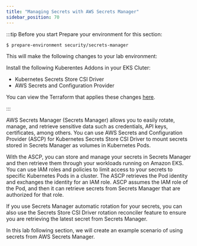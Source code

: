 ```yaml
---
title: "Managing Secrets with AWS Secrets Manager"
sidebar_position: 70
---
```


:::tip Before you start
Prepare your environment for this section:

```bash timeout=300 wait=30
$ prepare-environment security/secrets-manager
```

This will make the following changes to your lab environment:

Install the following Kuberentes Addons in your EKS Cluter:
* Kubernetes Secrets Store CSI Driver
* AWS Secrets and Configuration Provider 

You can view the Terraform that applies these changes [here](https://github.com/aws-samples/eks-workshop-v2/tree/main/manifests/modules/security/secrets/secrets-manager/.workshop/terraform).

:::

AWS Secrets Manager (Secrets Manager) allows you to easily rotate, manage, and retrieve sensitive data such as credentials, API keys, certificates, among others. You can use AWS Secrets and Configuration Provider (ASCP) for Kubernetes Secrets Store CSI Driver to mount secrets stored in Secrets Manager as volumes in Kubernetes Pods.

With the ASCP, you can store and manage your secrets in Secrets Manager and then retrieve them through your workloads running on Amazon EKS. You can use IAM roles and policies to limit access to your secrets to specific Kubernetes Pods in a cluster. The ASCP retrieves the Pod identity and exchanges the identity for an IAM role. ASCP assumes the IAM role of the Pod, and then it can retrieve secrets from Secrets Manager that are authorized for that role.

If you use Secrets Manager automatic rotation for your secrets, you can also use the Secrets Store CSI Driver rotation reconciler feature to ensure you are retrieving the latest secret from Secrets Manager.

In this lab following section, we will create an example scenario of using secrets from AWS Secrets Manager.
